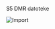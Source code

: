 S5 DMR datoteke

![Import](https://gitlab.com/s5-dmr/codeplug/blob/63317e0489a1565abafc9ab211b0d27ce9aea57c/files/import.png)